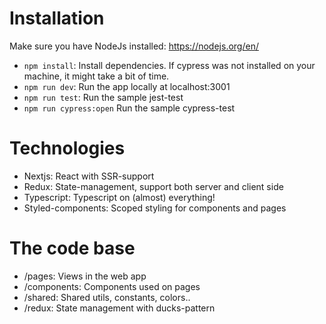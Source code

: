 # Installation

Make sure you have NodeJs installed: https://nodejs.org/en/

- `npm install`: Install dependencies. If cypress was not installed on your machine, it might take a bit of time.
- `npm run dev`: Run the app locally at localhost:3001
- `npm run test`: Run the sample jest-test
- `npm run cypress:open` Run the sample cypress-test

# Technologies

- Nextjs: React with SSR-support
- Redux: State-management, support both server and client side
- Typescript: Typescript on (almost) everything!
- Styled-components: Scoped styling for components and pages

# The code base

- /pages: Views in the web app
- /components: Components used on pages
- /shared: Shared utils, constants, colors..
- /redux: State management with ducks-pattern
